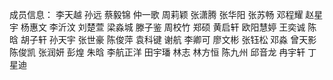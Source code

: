 成员信息：
李天越
孙远
蔡毅锦
仲一歌
周莉颖
张潇腾
张华阳
张苏畅
邓程耀
赵星宇
杨惠文
李沂汶
刘楚萱
梁淼城
滕子鉴
周校竹
郑硕
黄启轩
欧阳慧婷
王奕诚
陈晗
胡子轩
孙天宇
张世豪
陈俊萍
袁科键
谢航
李卿可
廖文彬
张钰松
邓淼
曾天影
陈俊凯
张润妍
彭煌
朱晗
李航正洋
田宇璠
林志
林方恒
陈九州
邱音龙
冉宇轩
丁星迪